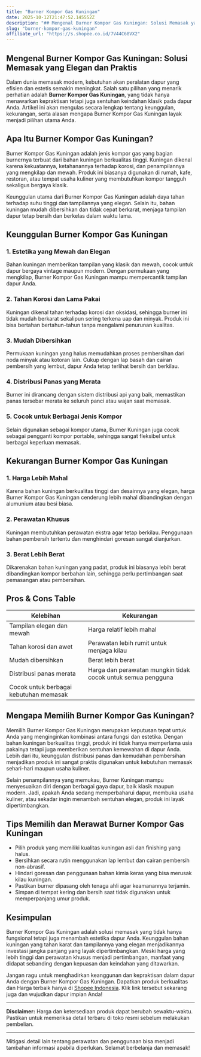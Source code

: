 ```yaml
---
title: "Burner Kompor Gas Kuningan"
date: 2025-10-12T21:47:52.145552Z
description: "## Mengenal Burner Kompor Gas Kuningan: Solusi Memasak yang Elegan dan Praktis..."
slug: "burner-kompor-gas-kuningan"
affiliate_url: "https://s.shopee.co.id/7V44C68VX2"
---
```

## Mengenal Burner Kompor Gas Kuningan: Solusi Memasak yang Elegan dan Praktis

Dalam dunia memasak modern, kebutuhan akan peralatan dapur yang efisien dan estetis semakin meningkat. Salah satu pilihan yang menarik perhatian adalah **Burner Kompor Gas Kuningan**, yang tidak hanya menawarkan kepraktisan tetapi juga sentuhan keindahan klasik pada dapur Anda. Artikel ini akan mengulas secara lengkap tentang keunggulan, kekurangan, serta alasan mengapa Burner Kompor Gas Kuningan layak menjadi pilihan utama Anda.

## Apa Itu Burner Kompor Gas Kuningan?

Burner Kompor Gas Kuningan adalah jenis kompor gas yang bagian burnernya terbuat dari bahan kuningan berkualitas tinggi. Kuningan dikenal karena kekuatannya, ketahanannya terhadap korosi, dan penampilannya yang mengkilap dan mewah. Produk ini biasanya digunakan di rumah, kafe, restoran, atau tempat usaha kuliner yang membutuhkan kompor tangguh sekaligus bergaya klasik.

Keunggulan utama dari Burner Kompor Gas Kuningan adalah daya tahan terhadap suhu tinggi dan tampilannya yang elegan. Selain itu, bahan kuningan mudah dibersihkan dan tidak cepat berkarat, menjaga tampilan dapur tetap bersih dan berkelas dalam waktu lama.

## Keunggulan Burner Kompor Gas Kuningan

### 1. Estetika yang Mewah dan Elegan
Bahan kuningan memberikan tampilan yang klasik dan mewah, cocok untuk dapur bergaya vintage maupun modern. Dengan permukaan yang mengkilap, Burner Kompor Gas Kuningan mampu mempercantik tampilan dapur Anda.

### 2. Tahan Korosi dan Lama Pakai
Kuningan dikenal tahan terhadap korosi dan oksidasi, sehingga burner ini tidak mudah berkarat sekalipun sering terkena uap dan minyak. Produk ini bisa bertahan bertahun-tahun tanpa mengalami penurunan kualitas.

### 3. Mudah Dibersihkan
Permukaan kuningan yang halus memudahkan proses pembersihan dari noda minyak atau kotoran lain. Cukup dengan lap basah dan cairan pembersih yang lembut, dapur Anda tetap terlihat bersih dan berkilau.

### 4. Distribusi Panas yang Merata
Burner ini dirancang dengan sistem distribusi api yang baik, memastikan panas tersebar merata ke seluruh panci atau wajan saat memasak.

### 5. Cocok untuk Berbagai Jenis Kompor
Selain digunakan sebagai kompor utama, Burner Kuningan juga cocok sebagai pengganti kompor portable, sehingga sangat fleksibel untuk berbagai keperluan memasak.

## Kekurangan Burner Kompor Gas Kuningan

### 1. Harga Lebih Mahal
Karena bahan kuningan berkualitas tinggi dan desainnya yang elegan, harga Burner Kompor Gas Kuningan cenderung lebih mahal dibandingkan dengan alumunium atau besi biasa.

### 2. Perawatan Khusus
Kuningan membutuhkan perawatan ekstra agar tetap berkilau. Penggunaan bahan pembersih tertentu dan menghindari goresan sangat dianjurkan.

### 3. Berat Lebih Berat
Dikarenakan bahan kuningan yang padat, produk ini biasanya lebih berat dibandingkan kompor berbahan lain, sehingga perlu pertimbangan saat pemasangan atau pembersihan.

## Pros & Cons Table

| Kelebihan                                         | Kekurangan                                    |
|---------------------------------------------------|-----------------------------------------------|
| Tampilan elegan dan mewah                        | Harga relatif lebih mahal                   |
| Tahan korosi dan awet                            | Perawatan lebih rumit untuk menjaga kilau |
| Mudah dibersihkan                                | Berat lebih berat                          |
| Distribusi panas merata                         | Harga dan perawatan mungkin tidak cocok untuk semua pengguna |
| Cocok untuk berbagai kebutuhan memasak          |                                           |

## Mengapa Memilih Burner Kompor Gas Kuningan?

Memilih Burner Kompor Gas Kuningan merupakan keputusan tepat untuk Anda yang menginginkan kombinasi antara fungsi dan estetika. Dengan bahan kuningan berkualitas tinggi, produk ini tidak hanya memperlama usia pakainya tetapi juga memberikan sentuhan kemewahan di dapur Anda. Lebih dari itu, keunggulan distribusi panas dan kemudahan pembersihan menjadikan produk ini sangat praktis digunakan untuk kebutuhan memasak sehari-hari maupun usaha kuliner.

Selain penampilannya yang memukau, Burner Kuningan mampu menyesuaikan diri dengan berbagai gaya dapur, baik klasik maupun modern. Jadi, apakah Anda sedang memperbaharui dapur, membuka usaha kuliner, atau sekadar ingin menambah sentuhan elegan, produk ini layak dipertimbangkan.

## Tips Memilih dan Merawat Burner Kompor Gas Kuningan

- Pilih produk yang memiliki kualitas kuningan asli dan finishing yang halus.
- Bersihkan secara rutin menggunakan lap lembut dan cairan pembersih non-abrasif.
- Hindari goresan dan penggunaan bahan kimia keras yang bisa merusak kilau kuningan.
- Pastikan burner dipasang oleh tenaga ahli agar keamanannya terjamin.
- Simpan di tempat kering dan bersih saat tidak digunakan untuk memperpanjang umur produk.

## Kesimpulan

Burner Kompor Gas Kuningan adalah solusi memasak yang tidak hanya fungsional tetapi juga menambah estetika dapur Anda. Keunggulan bahan kuningan yang tahan karat dan tampilannya yang elegan menjadikannya investasi jangka panjang yang layak dipertimbangkan. Meski harga yang lebih tinggi dan perawatan khusus menjadi pertimbangan, manfaat yang didapat sebanding dengan kepuasan dan keindahan yang ditawarkan.

Jangan ragu untuk menghadirkan keanggunan dan kepraktisan dalam dapur Anda dengan Burner Kompor Gas Kuningan. Dapatkan produk berkualitas dan Harga terbaik hanya di [Shopee Indonesia](https://s.shopee.co.id/7V44C68VX2). Klik link tersebut sekarang juga dan wujudkan dapur impian Anda!

---

**Disclaimer:** Harga dan ketersediaan produk dapat berubah sewaktu-waktu. Pastikan untuk memeriksa detail terbaru di toko resmi sebelum melakukan pembelian.

---

Mitigasi.detail lain tentang perawatan dan penggunaan bisa menjadi tambahan informasi apabila diperlukan. Selamat berbelanja dan memasak!